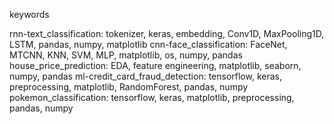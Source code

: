 keywords

rnn-text_classification: tokenizer, keras, embedding, Conv1D, MaxPooling1D, LSTM, pandas, numpy, matplotlib
cnn-face_classification: FaceNet, MTCNN, KNN, SVM, MLP, matplotlib, os, numpy, pandas
house_price_prediction: EDA, feature engineering, matplotlib, seaborn, numpy, pandas
ml-credit_card_fraud_detection: tensorflow, keras, preprocessing, matplotlib, RandomForest, pandas, numpy
pokemon_classification: tensorflow, keras, matplotlib, preprocessing, pandas, numpy
